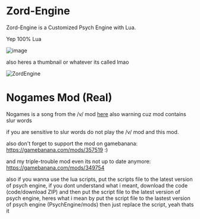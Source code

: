 # Zord-Engine
Zord-Engine is a Customized Psych Engine with Lua.

Yep 100% Lua 

![image](https://user-images.githubusercontent.com/92934617/158399946-b989063f-51ba-4e97-a5cb-a4ee1903c113.png)

also heres a thumbnail or whatever its called lmao

![ZordEngine](https://user-images.githubusercontent.com/92934617/158720889-88f8f3c6-6449-473f-a85d-b02110c4324b.png)


# Nogames Mod (Real)
Nogames is a song from the /v/ mod [here](https://mega.nz/file/LA4hySRZ#nCb9Ak1ww8zZueKXJJmNkTfgf84h3rURcSXGBm7_Ybk) also warning cuz mod contains slur words

if you are sensitive to slur words do not play the /v/ mod and this mod.

also don't forget to support the mod on gamebanana: https://gamebanana.com/mods/357519 :)

and my triple-trouble mod even its not up to date anymore: https://gamebanana.com/mods/349754 

also if you wanna use the lua scripts, put the scripts file to the latest version of psych engine, if you dont understand what i meant, download the code (code/download ZIP) and then put the script file to the latest version of psych engine, heres what i mean by put the script file to the lastest version of psych engine (PsychEngine/mods) then just replace the script, yeah thats it
